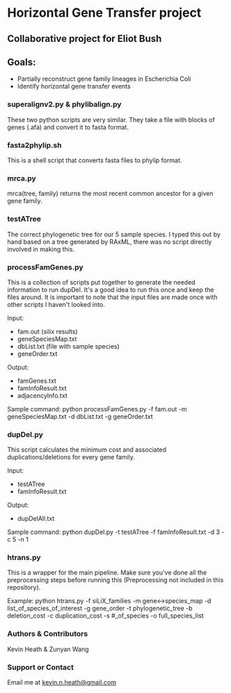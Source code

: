 # Horizontal Gene Transfer project
## Collaborative project for Eliot Bush

## Goals:  
+ Partially reconstruct gene family lineages in Escherichia Coli
+ Identify horizontal gene transfer events

### superalignv2.py & phylibalign.py  

These two python scripts are very similar.  They take a file with blocks of genes (.afa) and convert it to fasta format.

### fasta2phylip.sh  

This is a shell script that converts fasta files to phylip format.


### mrca.py

mrca(tree, family) returns the most recent common ancestor for a given gene family.

### testATree

The correct phylogenetic tree for our 5 sample species.  I typed this out by hand based on a tree generated by RAxML, there was no script directly involved in making this.

### processFamGenes.py

This is a collection of scripts put together to generate the needed information
to run dupDel.  It's a good idea to run this once and keep the files around.
It is important to note that the input files are made once with other scripts I
haven't looked into.

Input:
+ fam.out (silix results)
+ geneSpeciesMap.txt
+ dbList.txt (file with sample species)
+ geneOrder.txt 

Output:
+ famGenes.txt
+ famInfoResult.txt
+ adjacencyInfo.txt

Sample command: python processFamGenes.py -f fam.out -m geneSpeciesMap.txt -d dbList.txt -g geneOrder.txt

### dupDel.py

This script calculates the minimum cost and associated duplications/deletions for every gene family.

Input:
+ testATree
+ famInfoResult.txt

Output:
+ dupDelAll.txt

Sample command: python dupDel.py -t testATree -f famInfoResult.txt -d 3 -c 5 -n 1

### htrans.py

This is a wrapper for the main pipeline.  Make sure you've done all the preprocessing steps before running this (Preprocessing not included in this repository).

Example: python htrans.py -f siLiX_families -m gene<->species_map -d list_of_species_of_interest -g gene_order -t phylogenetic_tree -b deletion_cost -c duplication_cost -s #_of_species -o full_species_list

### Authors & Contributors

Kevin Heath & Zunyan Wang

### Support or Contact

Email me at kevin.n.heath@gmail.com
